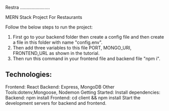 Restra
.......................

MERN Stack Project For Restaurants 

Follow the below steps to run the project:
1) First go to your backend folder then create a config file and then create a file in this folder with name "config.env".
2) Then add three variables to this file PORT, MONGO_URI, FRONTEND_URL as shown in the tutorial.
3) Then run this command in your frontend file and backend file "npm i".


Technologies:
-----------------------------------------------------
Frontend: React
Backend: Express, MongoDB
Other Tools:dotenv,Mongoose, Nodemon
Getting Started:
Install dependencies:
Backend: npm install
Frontend: cd client && npm install
Start the development servers for backend and frontend.
